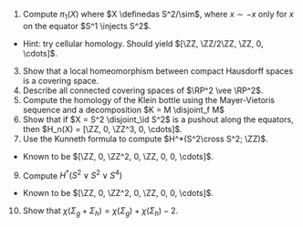 
1. Compute $\pi_1(X)$ where $X \definedas S^2/\sim$, where $x\sim -x$ only for $x$ on the equator $S^1 \injects S^2$.
  - Hint: try cellular homology. Should yield $[\ZZ, \ZZ/2\ZZ, \ZZ, 0, \cdots]$.
3. Show that a local homeomorphism between compact Hausdorff spaces is a covering space.
4. Describe all connected covering spaces of $\RP^2 \vee \RP^2$.
5. Compute the homology of the Klein bottle using the Mayer-Vietoris sequence and a decomposition $K = M \disjoint_f M$
6. Show that if $X = S^2 \disjoint_\id S^2$ is a pushout along the equators, then $H_n(X) = [\ZZ, 0, \ZZ^3, 0, \cdots]$.
7. Use the Kunneth formula to compute $H^*(S^2\cross S^2; \ZZ)$.
  - Known to be $[\ZZ, 0, \ZZ^2, 0, \ZZ, 0, 0, \cdots]$.
9. Compute $H^*(S^2 \vee S^2 \vee S^4)$
  - Known to be $[\ZZ, 0, \ZZ^2, 0, \ZZ, 0, 0, \cdots]$.

10. Show that $\chi(\Sigma_g + \Sigma_h) = \chi(\Sigma_g)  + \chi(\Sigma_h) - 2$.

